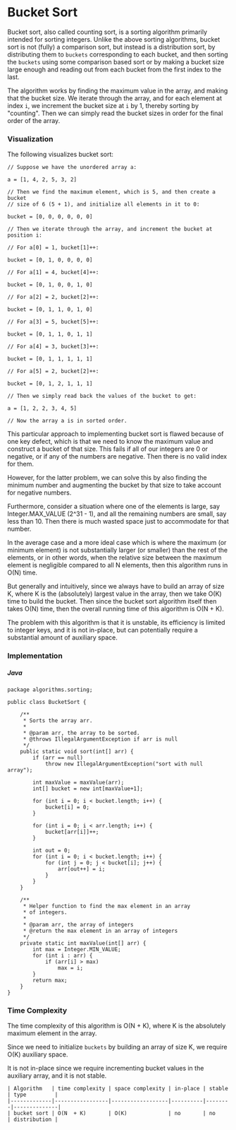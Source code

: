 # Bucket Sort

Bucket sort, also called counting sort, is a sorting algorithm primarily 
intended for sorting integers. Unlike the above sorting algorithms, bucket sort 
is not (fully) a comparison sort, but instead is a distribution sort, by 
distributing them to `buckets` corresponding to each bucket, and then sorting 
the `buckets` using some comparison based sort or by making a bucket size large 
enough and reading out from each bucket from the first index to the last.

The algorithm works by finding the maximum value in the array, and making that 
the bucket size. We iterate through the array, and for each element at index 
`i`, we increment the bucket size at `i` by 1, thereby sorting by "counting". 
Then we can simply read the bucket sizes in order for the final order of the 
array.

### Visualization

The following visualizes bucket sort:

```
// Suppose we have the unordered array a:

a = [1, 4, 2, 5, 3, 2]

// Then we find the maximum element, which is 5, and then create a bucket
// size of 6 (5 + 1), and initialize all elements in it to 0:

bucket = [0, 0, 0, 0, 0, 0]

// Then we iterate through the array, and increment the bucket at position i:

// For a[0] = 1, bucket[1]++:

bucket = [0, 1, 0, 0, 0, 0]

// For a[1] = 4, bucket[4]++:

bucket = [0, 1, 0, 0, 1, 0]

// For a[2] = 2, bucket[2]++:

bucket = [0, 1, 1, 0, 1, 0]

// For a[3] = 5, bucket[5]++:

bucket = [0, 1, 1, 0, 1, 1]

// For a[4] = 3, bucket[3]++:

bucket = [0, 1, 1, 1, 1, 1]

// For a[5] = 2, bucket[2]++:

bucket = [0, 1, 2, 1, 1, 1]

// Then we simply read back the values of the bucket to get:

a = [1, 2, 2, 3, 4, 5]

// Now the array a is in sorted order.
```

This particular approach to implementing bucket sort is flawed because of one 
key defect, which is that we need to know the maximum value and construct a 
bucket of that size. This fails if all of our integers are 0 or negative, or if 
any of the numbers are negative. Then there is no valid index for them.

However, for the latter problem, we can solve this by also finding the minimum 
number and augmenting the bucket by that size to take account for negative 
numbers.

Furthermore, consider a situation where one of the elements is large, say 
Integer.MAX_VALUE (2^31 - 1), and all the remaining numbers are small, say less 
than 10. Then there is much wasted space just to accommodate for that number.

In the average case and a more ideal case which is where the maximum (or 
minimum element) is not substantially larger (or smaller) than the rest of the 
elements, or in other words, when the relative size between the maximum element 
is negligible compared to all N elements, then this algorithm runs in O(N) time.

But generally and intuitively, since we always have to build an array of size 
K, where K is the (absolutely) largest value in the array, then we take O(K) 
time to build the bucket. Then since the bucket sort algorithm itself then takes 
O(N) time, then the overall running time of this algorithm is O(N + K).

The problem with this algorithm is that it is unstable, its efficiency is 
limited to integer keys, and it is not in-place, but can potentially require a 
substantial amount of auxiliary space.

### Implementation

##### Java

```
package algorithms.sorting;

public class BucketSort {

    /**
     * Sorts the array arr.
     *
     * @param arr, the array to be sorted.
     * @throws IllegalArgumentException if arr is null
     */
    public static void sort(int[] arr) {
        if (arr == null)
            throw new IllegalArgumentException("sort with null array");

        int maxValue = maxValue(arr);
        int[] bucket = new int[maxValue+1];

        for (int i = 0; i < bucket.length; i++) {
            bucket[i] = 0;
        }

        for (int i = 0; i < arr.length; i++) {
            bucket[arr[i]]++;
        }

        int out = 0;
        for (int i = 0; i < bucket.length; i++) {
            for (int j = 0; j < bucket[i]; j++) {
                arr[out++] = i;
            }
        }
    }

    /**
     * Helper function to find the max element in an array
     * of integers.
     *
     * @param arr, the array of integers
     * @return the max element in an array of integers
     */
    private static int maxValue(int[] arr) {
        int max = Integer.MIN_VALUE;
        for (int i : arr) {
            if (arr[i] > max)
                max = i;
        }
        return max;
    }
}
```

### Time Complexity

The time complexity of this algorithm is O(N + K), where K is the absolutely
maximum element in the array.

Since we need to initialize `buckets` by building an array of size K, we require
O(K) auxiliary space.

It is not in-place since we require incrementing bucket values in the auxiliary
array, and it is not stable. 

```
| Algorithm   | time complexity | space complexity | in-place | stable | type         |
|-------------|-----------------|------------------|----------|--------|--------------|
| bucket sort | O(N  + K)       | O(K)             | no       | no     | distribution |
```